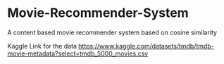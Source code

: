 # Movie-Recommender-System
A content based movie recommender system based on cosine similarity


Kaggle Link for the data 
https://www.kaggle.com/datasets/tmdb/tmdb-movie-metadata?select=tmdb_5000_movies.csv
